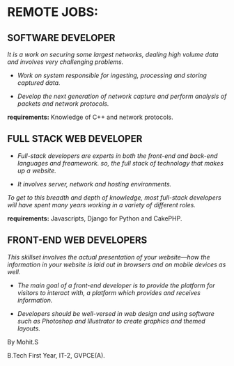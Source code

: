 # REMOTE JOBS:

## SOFTWARE DEVELOPER

*It is a work on securing some largest networks, dealing high volume data and involves very challenging problems.*

* *Work on system responsible for ingesting, processing and storing captured data.*

* *Develop the next generation of network capture and perform analysis of packets and network protocols.*

**requirements:** Knowledge of C++ and network protocols.

## FULL STACK WEB DEVELOPER

* *Full-stack developers are experts in both the front-end and back-end languages and freamework. so, the full stack of technology that makes up a website.*

* *It involves server, network and hosting environments.*

*To get to this breadth and depth of knowledge, most full-stack developers will have spent many years working in a variety of different roles.*

**requirements:** Javascripts, Django for Python and CakePHP.

## FRONT-END WEB DEVELOPERS

*This skillset involves the actual presentation of your website—how the information in your website is laid out in browsers and on mobile devices as well.*

* *The main goal of a front-end developer is to provide the platform for visitors to interact with, a platform which provides and receives information.*

* *Developers should be well-versed in web design and using software such as Photoshop and Illustrator to create graphics and themed layouts.*

By Mohit.S

B.Tech First Year, IT-2, GVPCE(A).
